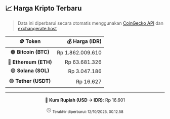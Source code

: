 

<!-- HARGA_KRIPTO -->
## 📈 Harga Kripto Terbaru

> Data ini diperbarui secara otomatis menggunakan [CoinGecko API](https://www.coingecko.com/) dan [exchangerate.host](https://exchangerate.host/)

<div align="center">

| 🪙 Token | 💰 Harga (IDR) |
|:------:|---------------:|
| 🟠 **Bitcoin (BTC)**   | Rp 1.862.009.610 |
| 🔵 **Ethereum (ETH)**  | Rp 63.681.326 |
| 🟣 **Solana (SOL)**    | Rp 3.047.186 |
| 🟢 **Tether (USDT)**   | Rp 16.627 |

---

💱 **Kurs Rupiah (USD → IDR)**: Rp 16.601

🕒 <sub>Terakhir diperbarui: 12/10/2025, 00.12.58</sub>

</div>
<!-- /HARGA_KRIPTO -->